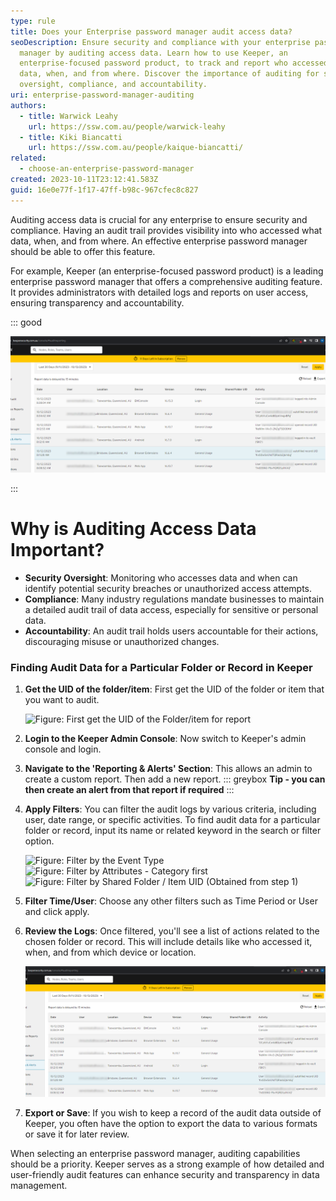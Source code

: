 ```yaml
---
type: rule
title: Does your Enterprise password manager audit access data?
seoDescription: Ensure security and compliance with your enterprise password
  manager by auditing access data. Learn how to use Keeper, an
  enterprise-focused password product, to track and report who accessed what
  data, when, and from where. Discover the importance of auditing for security
  oversight, compliance, and accountability.
uri: enterprise-password-manager-auditing
authors:
  - title: Warwick Leahy
    url: https://ssw.com.au/people/warwick-leahy
  - title: Kiki Biancatti
    url: https://ssw.com.au/people/kaique-biancatti/
related:
  - choose-an-enterprise-password-manager
created: 2023-10-11T23:12:41.583Z
guid: 16e0e77f-1f17-47ff-b98c-967cfec8c827
---
```

Auditing access data is crucial for any enterprise to ensure security and compliance. Having an audit trail provides visibility into who accessed what data, when, and from where. An effective enterprise password manager should be able to offer this feature.

<!--endintro-->

For example, Keeper (an enterprise-focused password product) is a leading enterprise password manager that offers a comprehensive auditing feature. It provides administrators with detailed logs and reports on user access, ensuring transparency and accountability.

::: good

![Good Example: Keeper auditing shows exactly who opened what record](keeper-good-example-auditreport_1716517771241.png)

:::

# **Why is Auditing Access Data Important?**

* **Security Oversight**: Monitoring who accesses data and when can identify potential security breaches or unauthorized access attempts.
* **Compliance**: Many industry regulations mandate businesses to maintain a detailed audit trail of data access, especially for sensitive or personal data.
* **Accountability**: An audit trail holds users accountable for their actions, discouraging misuse or unauthorized changes.

### **Finding Audit Data for a Particular Folder or Record in Keeper**

1. **Get the UID of the folder/item**: First get the UID of the folder or item that you want to audit.
   
   ![Figure: First get the UID of the Folder/item for report](keeper-getinteresing-itemuuid.png)

2. **Login to the Keeper Admin Console**: Now switch to Keeper's admin console and login.
3. **Navigate to the 'Reporting & Alerts' Section**: This allows an admin to create a custom report. Then add a new report.
   ::: greybox 
   **Tip - you can then create an alert from that report if required**
   :::
4. **Apply Filters**: You can filter the audit logs by various criteria, including user, date range, or specific activities. To find audit data for a particular folder or record, input its name or related keyword in the search or filter option.
   
   ![Figure: Filter by the Event Type](keeper-applyfilters2.png)
   ![Figure: Filter by Attributes - Category first](keeper-applyfilters1.png)
   ![Figure: Filter by Shared Folder / Item UID (Obtained from step 1)](keeper-filtering-the-report.png)

5. **Filter Time/User**: Choose any other filters such as Time Period or User and click apply.
6. **Review the Logs**: Once filtered, you'll see a list of actions related to the chosen folder or record. This will include details like who accessed it, when, and from which device or location.
   
   ![Figure: View the audit log](keeper-good-example-auditreport_1716517771241.png)

7. **Export or Save**: If you wish to keep a record of the audit data outside of Keeper, you often have the option to export the data to various formats or save it for later review.

When selecting an enterprise password manager, auditing capabilities should be a priority. Keeper serves as a strong example of how detailed and user-friendly audit features can enhance security and transparency in data management.
